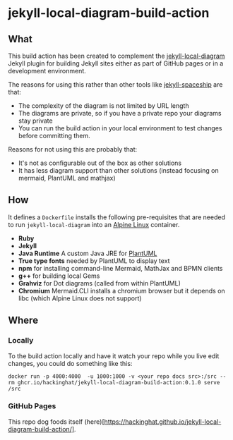 # jekyll-local-diagram-build-action


## What

This build action has been created to complement the [jekyll-local-diagram](https://github.com/hackinghat/jekyll-local-diagram) Jekyll plugin for building Jekyll sites either as part of GitHub pages or in a development environment.

The reasons for using this rather than other tools like [jekyll-spaceship](https://github.com/jeffreytse/jekyll-spaceship) are that:

* The complexity of the diagram is not limited by URL length
* The diagrams are private, so if you have a private repo your diagrams stay private
* You can run the build action in your local environment to test changes before committing them.

Reasons for not using this are probably that:

* It's not as configurable out of the box as other solutions
* It has less diagram support than other solutions (instead focusing on mermaid, PlantUML and mathjax)

## How
 
It defines a `Dockerfile` installs the following pre-requisites that are needed to run `jekyll-local-diagram` into an [Alpine Linux](https://www.alpinelinux.org/) container.

* **Ruby**
* **Jekyll**
* **Java Runtime** A custom Java JRE for [PlantUML](https://www.plantuml.com)
* **True type fonts** needed by PlantUML to display text
* **npm** for installing command-line Mermaid, MathJax and BPMN clients
* **g++** for building local Gems
* **Grahviz** for Dot diagrams (called from within PlantUML)
* **Chromium** Mermaid.CLI installs a chromium browser but it depends on libc (which Alpine Linux does not support)

## Where

### Locally

To the build action locally and have it watch your repo while you live edit changes, you could do something like this:

    docker run -p 4000:4000  -u 1000:1000 -v <your repo docs src>:/src --rm ghcr.io/hackinghat/jekyll-local-diagram-build-action:0.1.0 serve /src

### GitHub Pages

This repo dog foods itself (here)[https://hackinghat.github.io/jekyll-local-diagram-build-action/].


